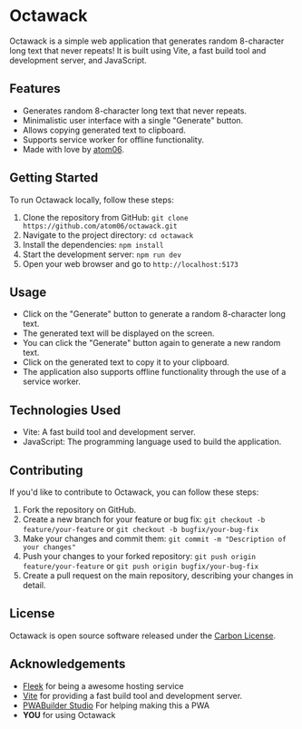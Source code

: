 # Octawack

Octawack is a simple web application that generates random 8-character long text that never repeats! It is built using Vite, a fast build tool and development server, and JavaScript.

## Features

- Generates random 8-character long text that never repeats.
- Minimalistic user interface with a single "Generate" button.
- Allows copying generated text to clipboard.
- Supports service worker for offline functionality.
- Made with love by [atom06](https://github.com/atom06).

## Getting Started

To run Octawack locally, follow these steps:

1. Clone the repository from GitHub: `git clone https://github.com/atom06/octawack.git`
2. Navigate to the project directory: `cd octawack`
3. Install the dependencies: `npm install`
4. Start the development server: `npm run dev`
5. Open your web browser and go to `http://localhost:5173`

## Usage

- Click on the "Generate" button to generate a random 8-character long text.
- The generated text will be displayed on the screen.
- You can click the "Generate" button again to generate a new random text.
- Click on the generated text to copy it to your clipboard.
- The application also supports offline functionality through the use of a service worker.

## Technologies Used

- Vite: A fast build tool and development server.
- JavaScript: The programming language used to build the application.

## Contributing

If you'd like to contribute to Octawack, you can follow these steps:

1. Fork the repository on GitHub.
2. Create a new branch for your feature or bug fix: `git checkout -b feature/your-feature` or `git checkout -b bugfix/your-bug-fix`
3. Make your changes and commit them: `git commit -m "Description of your changes"`
4. Push your changes to your forked repository: `git push origin feature/your-feature` or `git push origin bugfix/your-bug-fix`
5. Create a pull request on the main repository, describing your changes in detail.

## License

Octawack is open source software released under the [Carbon License](LICENSE).

## Acknowledgements

- [Fleek](https://fleek.co) for being a awesome hosting service
- [Vite](https://vitejs.dev/) for providing a fast build tool and development server.
- [PWABuilder Studio](https://www.pwabuilder.com/) For helping making this a PWA
- **YOU** for using Octawack
